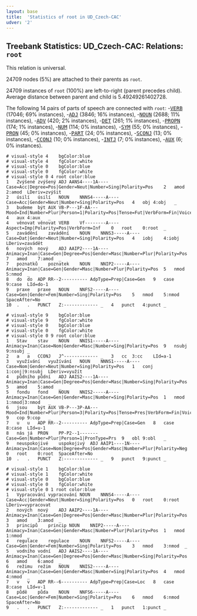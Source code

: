 ```yaml
---
layout: base
title:  'Statistics of root in UD_Czech-CAC'
udver: '2'
---
```


## Treebank Statistics: UD_Czech-CAC: Relations: `root`

This relation is universal.

24709 nodes (5%) are attached to their parents as `root`.

24709 instances of `root` (100%) are left-to-right (parent precedes child).
Average distance between parent and child is 5.49249261402728.

The following 14 pairs of parts of speech are connected with `root`: -<tt><a href="cs_cac-pos-VERB.html">VERB</a></tt> (17046; 69% instances), -<tt><a href="cs_cac-pos-ADJ.html">ADJ</a></tt> (3846; 16% instances), -<tt><a href="cs_cac-pos-NOUN.html">NOUN</a></tt> (2688; 11% instances), -<tt><a href="cs_cac-pos-ADV.html">ADV</a></tt> (420; 2% instances), -<tt><a href="cs_cac-pos-DET.html">DET</a></tt> (261; 1% instances), -<tt><a href="cs_cac-pos-PROPN.html">PROPN</a></tt> (174; 1% instances), -<tt><a href="cs_cac-pos-NUM.html">NUM</a></tt> (114; 0% instances), -<tt><a href="cs_cac-pos-SYM.html">SYM</a></tt> (55; 0% instances), -<tt><a href="cs_cac-pos-PRON.html">PRON</a></tt> (45; 0% instances), -<tt><a href="cs_cac-pos-PART.html">PART</a></tt> (24; 0% instances), -<tt><a href="cs_cac-pos-SCONJ.html">SCONJ</a></tt> (13; 0% instances), -<tt><a href="cs_cac-pos-CCONJ.html">CCONJ</a></tt> (10; 0% instances), -<tt><a href="cs_cac-pos-INTJ.html">INTJ</a></tt> (7; 0% instances), -<tt><a href="cs_cac-pos-AUX.html">AUX</a></tt> (6; 0% instances).


~~~ conllu
# visual-style 4	bgColor:blue
# visual-style 4	fgColor:white
# visual-style 0	bgColor:blue
# visual-style 0	fgColor:white
# visual-style 0 4 root	color:blue
1	Zvýšené	zvýšený	ADJ	AANS4----1A----	Case=Acc|Degree=Pos|Gender=Neut|Number=Sing|Polarity=Pos	2	amod	2:amod	LDeriv=zvýšit
2	úsilí	úsilí	NOUN	NNNS4-----A----	Case=Acc|Gender=Neut|Number=Sing|Polarity=Pos	4	obj	4:obj	_
3	budeme	být	AUX	VB-P---1F-AA---	Mood=Ind|Number=Plur|Person=1|Polarity=Pos|Tense=Fut|VerbForm=Fin|Voice=Act	4	aux	4:aux	_
4	věnovat	věnovat	VERB	Vf--------A----	Aspect=Imp|Polarity=Pos|VerbForm=Inf	0	root	0:root	_
5	zavádění	zavádění	NOUN	NNNS3-----A----	Case=Dat|Gender=Neut|Number=Sing|Polarity=Pos	4	iobj	4:iobj	LDeriv=zavádět
6	nových	nový	ADJ	AAIP2----1A----	Animacy=Inan|Case=Gen|Degree=Pos|Gender=Masc|Number=Plur|Polarity=Pos	7	amod	7:amod	_
7	poznatků	poznatek	NOUN	NNIP2-----A----	Animacy=Inan|Case=Gen|Gender=Masc|Number=Plur|Polarity=Pos	5	nmod	5:nmod	_
8	do	do	ADP	RR--2----------	AdpType=Prep|Case=Gen	9	case	9:case	LId=do-1
9	praxe	praxe	NOUN	NNFS2-----A----	Case=Gen|Gender=Fem|Number=Sing|Polarity=Pos	5	nmod	5:nmod	SpaceAfter=No
10	.	.	PUNCT	Z:-------------	_	4	punct	4:punct	_

~~~


~~~ conllu
# visual-style 9	bgColor:blue
# visual-style 9	fgColor:white
# visual-style 0	bgColor:blue
# visual-style 0	fgColor:white
# visual-style 0 9 root	color:blue
1	Stav	stav	NOUN	NNIS1-----A----	Animacy=Inan|Case=Nom|Gender=Masc|Number=Sing|Polarity=Pos	9	nsubj	9:nsubj	_
2	a	a	CCONJ	J^-------------	_	3	cc	3:cc	LId=a-1
3	využívání	využívání	NOUN	NNNS1-----A----	Case=Nom|Gender=Neut|Number=Sing|Polarity=Pos	1	conj	1:conj|9:nsubj	LDeriv=využít
4	půdního	půdní	ADJ	AAIS2----1A----	Animacy=Inan|Case=Gen|Degree=Pos|Gender=Masc|Number=Sing|Polarity=Pos	5	amod	5:amod	_
5	fondu	fond	NOUN	NNIS2-----A----	Animacy=Inan|Case=Gen|Gender=Masc|Number=Sing|Polarity=Pos	1	nmod	1:nmod|3:nmod	_
6	jsou	být	AUX	VB-P---3P-AA---	Mood=Ind|Number=Plur|Person=3|Polarity=Pos|Tense=Pres|VerbForm=Fin|Voice=Act	9	cop	9:cop	_
7	u	u	ADP	RR--2----------	AdpType=Prep|Case=Gen	8	case	8:case	LId=u-1
8	nás	já	PRON	PP-P2--1-------	Case=Gen|Number=Plur|Person=1|PronType=Prs	9	obl	9:obl	_
9	neuspokojivé	uspokojivý	ADJ	AAIP1----1N----	Animacy=Inan|Case=Nom|Degree=Pos|Gender=Masc|Number=Plur|Polarity=Neg	0	root	0:root	SpaceAfter=No
10	.	.	PUNCT	Z:-------------	_	9	punct	9:punct	_

~~~


~~~ conllu
# visual-style 1	bgColor:blue
# visual-style 1	fgColor:white
# visual-style 0	bgColor:blue
# visual-style 0	fgColor:white
# visual-style 0 1 root	color:blue
1	Vypracování	vypracování	NOUN	NNNS4-----A----	Case=Acc|Gender=Neut|Number=Sing|Polarity=Pos	0	root	0:root	LDeriv=vypracovat
2	nových	nový	ADJ	AAIP2----1A----	Animacy=Inan|Case=Gen|Degree=Pos|Gender=Masc|Number=Plur|Polarity=Pos	3	amod	3:amod	_
3	principů	princip	NOUN	NNIP2-----A----	Animacy=Inan|Case=Gen|Gender=Masc|Number=Plur|Polarity=Pos	1	nmod	1:nmod	_
4	regulace	regulace	NOUN	NNFS2-----A----	Case=Gen|Gender=Fem|Number=Sing|Polarity=Pos	3	nmod	3:nmod	_
5	vodního	vodní	ADJ	AAIS2----1A----	Animacy=Inan|Case=Gen|Degree=Pos|Gender=Masc|Number=Sing|Polarity=Pos	6	amod	6:amod	_
6	režimu	režim	NOUN	NNIS2-----A----	Animacy=Inan|Case=Gen|Gender=Masc|Number=Sing|Polarity=Pos	4	nmod	4:nmod	_
7	v	v	ADP	RR--6----------	AdpType=Prep|Case=Loc	8	case	8:case	LId=v-1
8	půdě	půda	NOUN	NNFS6-----A----	Case=Loc|Gender=Fem|Number=Sing|Polarity=Pos	6	nmod	6:nmod	SpaceAfter=No
9	.	.	PUNCT	Z:-------------	_	1	punct	1:punct	_

~~~


